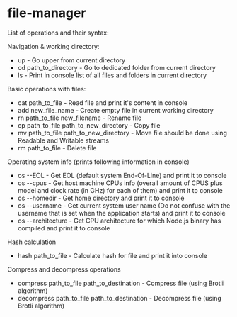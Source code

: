 # file-manager

List of operations and their syntax:

Navigation & working directory:

- up - Go upper from current directory
- cd path_to_directory - Go to dedicated folder from current directory
- ls - Print in console list of all files and folders in current directory

Basic operations with files:

- cat path_to_file - Read file and print it's content in console
- add new_file_name - Create empty file in current working directory
- rn path_to_file new_filename - Rename file
- cp path_to_file path_to_new_directory - Copy file
- mv path_to_file path_to_new_directory - Move file should be done using Readable and Writable streams
- rm path_to_file - Delete file

Operating system info (prints following information in console)
- os --EOL - Get EOL (default system End-Of-Line) and print it to console
- os --cpus - Get host machine CPUs info (overall amount of CPUS plus model and clock rate (in GHz) for each of them) and print it to console
- os --homedir - Get home directory and print it to console
- os --username - Get current system user name (Do not confuse with the username that is set when the application starts) and print it to console
- os --architecture - Get CPU architecture for which Node.js binary has compiled and print it to console

Hash calculation
 - hash path_to_file - Calculate hash for file and print it into console

Compress and decompress operations
- compress path_to_file path_to_destination - Compress file (using Brotli algorithm)
- decompress path_to_file path_to_destination - Decompress file (using Brotli algorithm)
